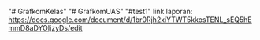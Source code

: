 "# GrafkomKelas" 
"# GrafkomUAS" 
"#test1" 
link laporan:
https://docs.google.com/document/d/1br0Rjh2xiYTWT5kkosTENL_sEQ5hEmmD8aDYOIjzyDs/edit
